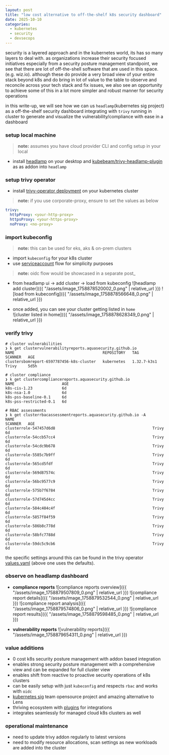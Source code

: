 ```yaml
---
layout: post
title: "low cost alternative to off-the-shelf k8s security dashboard"
date: 2025-10-10
categories: 
  - kubernetes
  - security
  - devsecops
---
```

security is a layered approach and in the kubernetes world, its has so many layers to deal with. as organizations increase their security focused initiatives especially from a security posture management standpoint, we see that there are lot of off-the-shell software that are used in this space. (e.g. wiz.io). although these do provide a very broad view of your entire stack beyond k8s and do bring in lot of value to the table to observe and reconcile across your tech stack and fix issues, we also see an opportunity to achieve some of this in a lot more simpler and robust manner for security operations

in this write-up, we will see how we can us `headlamp`(kubernetes sig project) as a off-the-shelf security dashboard integrating with `trivy` running in cluster to generate and visualize the vulnerability/compliance with ease in a dashboard

### setup local machine
> **note:** assumes you have cloud provider CLI and config setup in your local

- install [headlamp](https://headlamp.dev/) on your desktop and [kubebeam/trivy-headlamp-plugin](https://github.com/kubebeam/trivy-headlamp-plugin) as as addon into `headlamp`


### setup trivy operator
- install [trivy-operator deployment](https://artifacthub.io/packages/helm/trivy-operator/trivy-operator) on your kubernetes cluster
> **note:** if you use corporate-proxy, ensure to set the values as below
  ```yaml
  trivy:
    httpProxy: <your-http-proxy>
    httpsProxy: <your-https-proxy>
    noProxy: <no-proxy>
  ```

### import kubeconfig
> **note:** this can be used for eks, aks & on-prem clusters

- import `kubeconfig` for your k8s cluster
- use [serviceaccount](https://headlamp.dev/docs/latest/installation/#create-a-service-account-token) flow for simplicity purposes
> **note:** oidc flow would be showcased in a separate post_

- from headlamp ui -> add cluster -> load from kubeconfig
![headlamp add cluster]({{ "/assets/image_1758878520002_0.png" | relative_url }})
![load from kubeconfig]({{ "/assets/image_1758878566648_0.png" | relative_url }})

- once added, you can see your cluster getting listed in `home`\
![cluster listed in home]({{ "/assets/image_1758878628349_0.png" | relative_url }})

### verify trivy
```shell
# cluster vulnerabilities
❯ k get clustervulnerabilityreports.aquasecurity.github.io
NAME                                       REPOSITORY   TAG           SCANNER   AGE
clustersbomreport-6597787456-k8s-cluster   kubernetes   1.32.7-k3s1   Trivy     5d5h

# cluster compliance
❯ k get clustercompliancereports.aquasecurity.github.io
NAME                     AGE
k8s-cis-1.23             6d
k8s-nsa-1.0              6d
k8s-pss-baseline-0.1     6d
k8s-pss-restricted-0.1   6d

# RBAC assessments
❯ k get clusterrbacassessmentreports.aquasecurity.github.io -A
NAME                                                             SCANNER   AGE
clusterrole-547457d6d8                                           Trivy     6d
clusterrole-54ccb57cc4                                           Trivy     6d
clusterrole-54cdc9b678                                           Trivy     6d
clusterrole-5585c7b9ff                                           Trivy     6d
clusterrole-565cd5fdf                                            Trivy     6d
clusterrole-569d87574c                                           Trivy     6d
clusterrole-56bc9577c9                                           Trivy     6d
clusterrole-575b7f6784                                           Trivy     6d
clusterrole-57d745d4cc                                           Trivy     6d
clusterrole-584c484c4f                                           Trivy     6d
clusterrole-5857f84f59                                           Trivy     6d
clusterrole-586b8c778d                                           Trivy     6d
clusterrole-58bfc7788d                                           Trivy     6d
clusterrole-59dc5c9cb6                                           Trivy     6d
```

the specific settings around this can be found in the trivy operator [values.yaml](https://artifacthub.io/packages/helm/trivy-operator/trivy-operator?modal=values&path=operator.vulnerabilityScannerEnabled) (above one uses the defaults).

### observe on headlamp dashboard

- **compliance reports**
![compliance reports overview]({{ "/assets/image_1758879507809_0.png" | relative_url }})
![compliance report details]({{ "/assets/image_1758879532544_0.png" | relative_url }})
![compliance report analysis]({{ "/assets/image_1758879574806_0.png" | relative_url }})
![compliance report results]({{ "/assets/image_1758879598485_0.png" | relative_url }})

- **vulnerability reports**
![vulnerability reports]({{ "/assets/image_1758879654311_0.png" | relative_url }})

### value additions
- 0 cost k8s security posture management with addon based integration
- enables strong security posture management with a comprehensive view and can be expanded for full cluster view
- enables shift from reactive to proactive security operations of k8s clusters
- can be easily setup with just `kubeconfig` and respects `rbac` and works with `oidc`
- [kubernetes sig](https://github.com/kubernetes-sigs/headlamp) team opensource project and amazing alternative to Lens
- thriving ecosystem with [plugins](https://github.com/headlamp-k8s/plugins) for integrations
- integrates seamlessly for managed cloud k8s clusters as well

### operational maintenance
- need to update trivy addon regularly to latest versions
- need to modify resource allocations, scan settings as new workloads are added into the cluster
